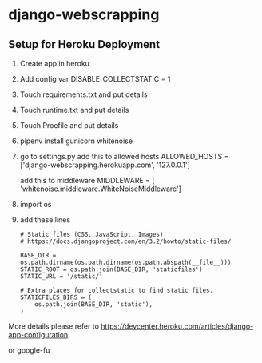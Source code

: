 # django-webscrapping

## Setup for Heroku Deployment

1. Create app in heroku

2. Add config var
   DISABLE_COLLECTSTATIC = 1

3. Touch requirements.txt and put details

4. Touch runtime.txt and put details

5. Touch Procfile and put details

6. pipenv install gunicorn whitenoise

7. go to settings.py
   add this to allowed hosts
   ALLOWED_HOSTS = ['django-webscrapping.herokuapp.com', '127.0.0.1']

   add this to middleware
   MIDDLEWARE = [ 'whitenoise.middleware.WhiteNoiseMiddleware']

8. import os

9. add these lines

   ```
   # Static files (CSS, JavaScript, Images)
   # https://docs.djangoproject.com/en/3.2/howto/static-files/

   BASE_DIR = os.path.dirname(os.path.dirname(os.path.abspath(__file__)))
   STATIC_ROOT = os.path.join(BASE_DIR, 'staticfiles')
   STATIC_URL = '/static/'

   # Extra places for collectstatic to find static files.
   STATICFILES_DIRS = (
       os.path.join(BASE_DIR, 'static'),
   )
   ```

More details please refer to https://devcenter.heroku.com/articles/django-app-configuration

or google-fu
